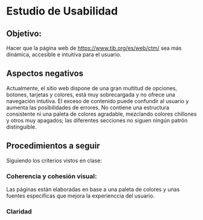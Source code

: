 # Estudio de Usabilidad
## Objetivo:
Hacer que la página web de https://www.tib.org/es/web/ctm/ sea más dinámica, accesible e intuitiva para el usuario.

## Aspectos negativos
Actualmente, el sitio web dispone de una gran multitud de opciones, botones, tarjetas y colores, está muy sobrecargada y no ofrece una navegación intutiva. El exceso de contenido puede confundir al usuario y aumenta las posibilidades de errores.
No contiene una estructura consistente ni una paleta de colores agradable, mezclando colores chillones y otros muy apagados; las diferentes secciones no siguen ningún patrón distinguible.

## Procedimientos a seguir
Siguiendo los criterios vistos en clase:
### Coherencia y cohesión visual:
Las páginas están elaboradas en base a una paleta de colores y unas fuentes específicas que mejora la experienccia del usuario.

### Claridad
